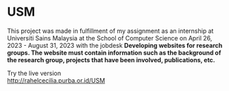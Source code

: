 # USM

This project was made in fulfillment of my assignment as an internship at Universiti Sains Malaysia at the School of Computer Science on April 26, 2023 - August 31, 2023 with the jobdesk <strong>Developing websites for research groups. The website must contain information such as the background of the research group, projects that have been involved, publications, etc. </strong>

Try the live version  
http://rahelcecilia.purba.or.id/USM
